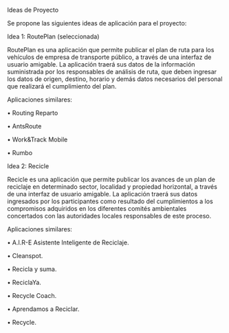 Ideas de Proyecto

Se propone las siguientes ideas de aplicación para el proyecto:

Idea 1: RoutePlan (seleccionada)

RoutePlan es una aplicación que permite publicar el plan de ruta para los vehículos de empresa de transporte público, a través de una interfaz de usuario amigable. La aplicación traerá sus datos de la información suministrada por los responsables de análisis de ruta, que deben ingresar los datos de origen, destino, horario y demás datos necesarios del personal que realizará el cumplimiento del plan.

Aplicaciones similares:

•	Routing Reparto

•	AntsRoute

•	Work&Track Mobile

•	Rumbo

Idea 2: Recicle

Recicle es una aplicación que permite publicar los avances de un plan de reciclaje en determinado sector, localidad y propiedad horizontal, a través de una interfaz de usuario amigable. La aplicación traerá sus datos ingresados por los participantes como resultado del cumplimientos a los compromisos adquiridos en los diferentes comités ambientales concertados con las autoridades locales responsables de este proceso.

Aplicaciones similares:

•	A.I.R-E Asistente Inteligente de Reciclaje.

•	Cleanspot.

•	Recicla y suma.

•	ReciclaYa.

•	Recycle Coach.

•	Aprendamos a Reciclar.

•	Recycle.


